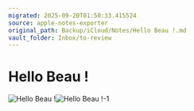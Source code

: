 ```yaml
---
migrated: 2025-09-20T01:50:33.415524
source: apple-notes-exporter
original_path: Backup/iCloud/Notes/Hello Beau !.md
vault_folder: Inbox/to-review
---
```

# Hello Beau !

![Hello Beau !](images/Hello%20Beau%20!.png)![Hello Beau !-1](images/Hello%20Beau%20!-1.png)

